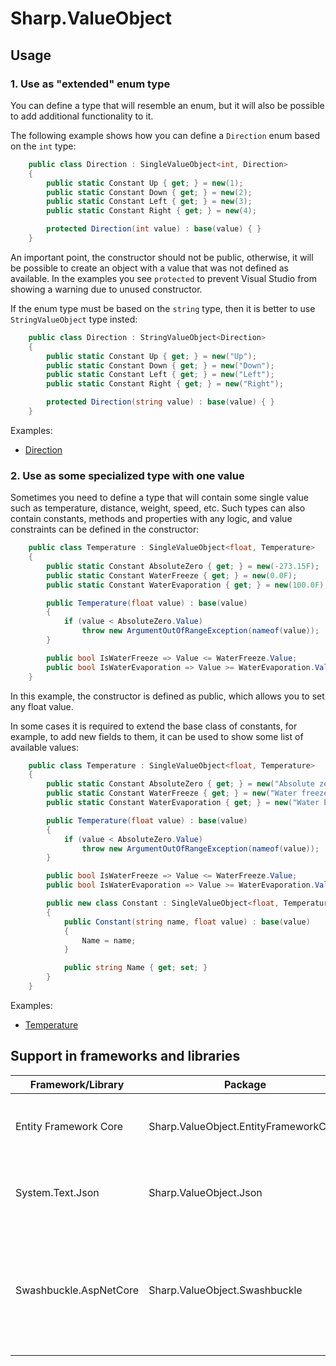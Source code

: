 # Sharp.ValueObject

## Usage

### 1. Use as "extended" enum type

You can define a type that will resemble an enum, but it will also be possible to add additional functionality to it.

The following example shows how you can define a `Direction` enum based on the `int` type:

```cs
    public class Direction : SingleValueObject<int, Direction>
    {
        public static Constant Up { get; } = new(1);
        public static Constant Down { get; } = new(2);
        public static Constant Left { get; } = new(3);
        public static Constant Right { get; } = new(4);

        protected Direction(int value) : base(value) { }
    }
```

An important point, the constructor should not be public, otherwise, it will be possible to create an object with a value that was not defined as available. In the examples you see `protected` to prevent Visual Studio from showing a warning due to unused constructor.

If the enum type must be based on the `string` type, then it is better to use `StringValueObject` type insted:

```cs
    public class Direction : StringValueObject<Direction>
    {
        public static Constant Up { get; } = new("Up");
        public static Constant Down { get; } = new("Down");
        public static Constant Left { get; } = new("Left");
        public static Constant Right { get; } = new("Right");

        protected Direction(string value) : base(value) { }
    }
```

Examples:  
- [Direction](Examples/Example_001_StringEnum)

### 2. Use as some specialized type with one value

Sometimes you need to define a type that will contain some single value such as temperature, distance, weight, speed, etc. Such types can also contain constants, methods and properties with any logic, and value constraints can be defined in the constructor:

```cs
    public class Temperature : SingleValueObject<float, Temperature>
    {
        public static Constant AbsoluteZero { get; } = new(-273.15F);
        public static Constant WaterFreeze { get; } = new(0.0F);
        public static Constant WaterEvaporation { get; } = new(100.0F);

        public Temperature(float value) : base(value)
        {
            if (value < AbsoluteZero.Value)
                throw new ArgumentOutOfRangeException(nameof(value));
        }

        public bool IsWaterFreeze => Value <= WaterFreeze.Value;
        public bool IsWaterEvaporation => Value >= WaterEvaporation.Value;
    }
```

In this example, the constructor is defined as public, which allows you to set any float value.

In some cases it is required to extend the base class of constants, for example, to add new fields to them, it can be used to show some list of available values:

```cs
    public class Temperature : SingleValueObject<float, Temperature>
    {
        public static Constant AbsoluteZero { get; } = new("Absolute zero", -273.15F);
        public static Constant WaterFreeze { get; } = new("Water freeze", 0.0F);
        public static Constant WaterEvaporation { get; } = new("Water Evaporation", 100.0F);

        public Temperature(float value) : base(value)
        {
            if (value < AbsoluteZero.Value)
                throw new ArgumentOutOfRangeException(nameof(value));
        }

        public bool IsWaterFreeze => Value <= WaterFreeze.Value;
        public bool IsWaterEvaporation => Value >= WaterEvaporation.Value;

        public new class Constant : SingleValueObject<float, Temperature>.Constant
        {
            public Constant(string name, float value) : base(value)
            {
                Name = name;
            }

            public string Name { get; set; }
        }
    }
```

Examples:
- [Temperature](Examples/Example_002_ValueObject)

## Support in frameworks and libraries
| Framework/Library      | Package                               |                                                                                                                            |
|------------------------|---------------------------------------|----------------------------------------------------------------------------------------------------------------------------|
| Entity Framework Core  | Sharp.ValueObject.EntityFrameworkCore | Correct reading and saving SingleValueObject from/to DbContext                                                             |
| System.Text.Json       | Sharp.ValueObject.Json                | Serialization and deserialization of SingleValueObject as a simple value (string, int, etc.)                               |
| Swashbuckle.AspNetCore | Sharp.ValueObject.Swashbuckle         | If System.Text.Json is used, allows json models to be rendered in Swagger based on serialization and deserialization logic |
